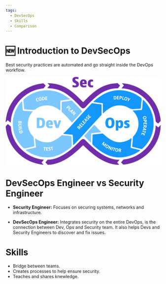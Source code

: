 ```yaml
---
tags:
  - DevSecOps
  - Skills
  - Comparison
---
```


# 🆕 Introduction to DevSecOps

Best security practices are automated and go straight inside the DevOps workflow.

![DevSecOps](../assets/devsecops.png)

# DevSecOps Engineer vs Security Engineer 

- **Security Engineer:** Focuses on securing systems, networks and infrastructure.

- **DevSecOps Engineer:** Integrates security on the entire DevOps, is the connection between Dev, Ops and Security team. It also helps Devs and Security Engineers to discover and fix issues.

# Skills

- Bridge between teams.
- Creates processes to help ensure security.
- Teaches and shares knewledge.